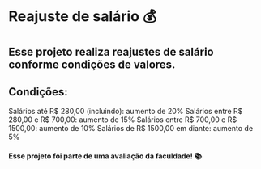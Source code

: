 # Reajuste de salário 💰

## Esse projeto realiza reajustes de salário conforme condições de valores.

## Condições:
   Salários até R$ 280,00 (incluindo): aumento de 20%
   Salários entre R$ 280,00 e R$ 700,00: aumento de 15%
   Salários entre R$ 700,00 e R$ 1500,00: aumento de 10%
   Salários de R$ 1500,00 em diante: aumento de 5%

#### Esse projeto foi parte de uma avaliação da faculdade! 📚
